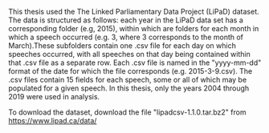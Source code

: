 This thesis used the The Linked Parliamentary Data Project (LiPaD) dataset. The data is structured as follows: each year in the LiPaD data set has a corresponding folder (e.g, 2015), within which are folders for each month in which a speech occurred (e.g. 3, where 3 corresponds to the month of March).These subfolders contain one .csv file for each day on which speeches occurred, with all speeches on that day being contained within that .csv file as a separate row. Each .csv file is named in the "yyyy-mm-dd" format of the date for which the file corresponds (e.g. 2015-3-9.csv). The .csv files contain 15 fields for each speech, some or all of which may be populated for a given speech. In this thesis, only the years 2004 through 2019 were used in analysis.

To download the dataset, download the file "lipadcsv-1.1.0.tar.bz2" from https://www.lipad.ca/data/
